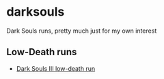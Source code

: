 # darksouls
Dark Souls runs, pretty much just for my own interest


## Low-Death runs
- [Dark Souls III low-death run](DSIII_Low_Death.md)

